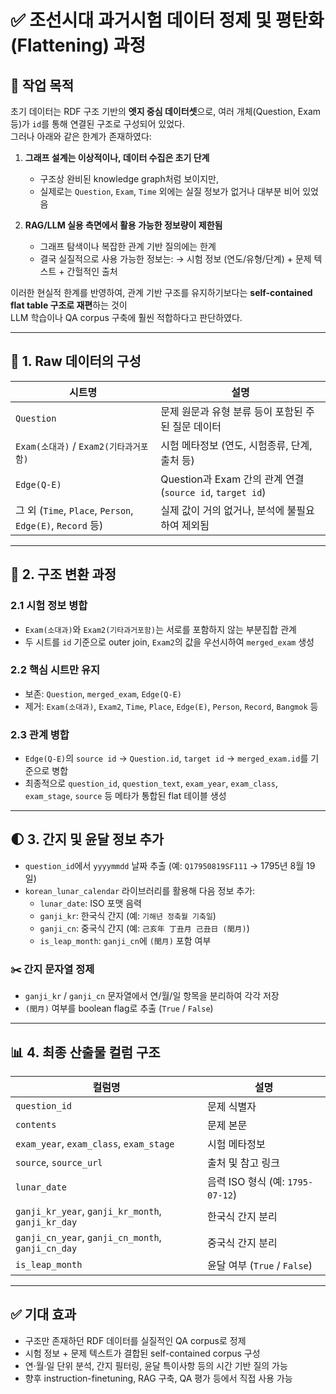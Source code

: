 
# ✅ 조선시대 과거시험 데이터 정제 및 평탄화(Flattening) 과정

## 📌 작업 목적

초기 데이터는 RDF 구조 기반의 **엣지 중심 데이터셋**으로, 여러 개체(Question, Exam 등)가 `id`를 통해 연결된 구조로 구성되어 있었다.  
그러나 아래와 같은 한계가 존재하였다:

1. **그래프 설계는 이상적이나, 데이터 수집은 초기 단계**
   - 구조상 완비된 knowledge graph처럼 보이지만,
   - 실제로는 `Question`, `Exam`, `Time` 외에는 실질 정보가 없거나 대부분 비어 있었음

2. **RAG/LLM 실용 측면에서 활용 가능한 정보량이 제한됨**
   - 그래프 탐색이나 복잡한 관계 기반 질의에는 한계
   - 결국 실질적으로 사용 가능한 정보는:
     → 시험 정보 (연도/유형/단계) + 문제 텍스트 + 간헐적인 출처

이러한 현실적 한계를 반영하여, 관계 기반 구조를 유지하기보다는 **self-contained flat table 구조로 재편**하는 것이  
LLM 학습이나 QA corpus 구축에 훨씬 적합하다고 판단하였다.

---

## 📁 1. Raw 데이터의 구성

| 시트명 | 설명 |
|--------|------|
| `Question` | 문제 원문과 유형 분류 등이 포함된 주된 질문 데이터 |
| `Exam(소대과)` / `Exam2(기타과거포함)` | 시험 메타정보 (연도, 시험종류, 단계, 출처 등) |
| `Edge(Q-E)` | Question과 Exam 간의 관계 연결 (`source id`, `target id`) |
| 그 외 (`Time`, `Place`, `Person`, `Edge(E)`, `Record` 등) | 실제 값이 거의 없거나, 분석에 불필요하여 제외됨 |

---

## 🔄 2. 구조 변환 과정

### 2.1 시험 정보 병합
- `Exam(소대과)`와 `Exam2(기타과거포함)`는 서로를 포함하지 않는 부분집합 관계
- 두 시트를 `id` 기준으로 outer join, `Exam2`의 값을 우선시하여 `merged_exam` 생성

### 2.2 핵심 시트만 유지
- 보존: `Question`, `merged_exam`, `Edge(Q-E)`
- 제거: `Exam(소대과)`, `Exam2`, `Time`, `Place`, `Edge(E)`, `Person`, `Record`, `Bangmok` 등

### 2.3 관계 병합
- `Edge(Q-E)`의 `source id` → `Question.id`, `target id` → `merged_exam.id`를 기준으로 병합
- 최종적으로 `question_id`, `question_text`, `exam_year`, `exam_class`, `exam_stage`, `source` 등 메타가 통합된 flat 테이블 생성

---

## 🌓 3. 간지 및 윤달 정보 추가

- `question_id`에서 `yyyymmdd` 날짜 추출 (예: `Q17950819SF111` → 1795년 8월 19일)
- `korean_lunar_calendar` 라이브러리를 활용해 다음 정보 추가:
  - `lunar_date`: ISO 포맷 음력
  - `ganji_kr`: 한국식 간지 (예: `기해년 정축월 기축일`)
  - `ganji_cn`: 중국식 간지 (예: `己亥年 丁丑月 己丑日 (閏月)`)
  - `is_leap_month`: `ganji_cn`에 `(閏月)` 포함 여부

### ✂️ 간지 문자열 정제
- `ganji_kr` / `ganji_cn` 문자열에서 연/월/일 항목을 분리하여 각각 저장
- `(閏月)` 여부를 boolean flag로 추출 (`True` / `False`)

---

## 📊 4. 최종 산출물 컬럼 구조

| 컬럼명 | 설명 |
|--------|------|
| `question_id` | 문제 식별자 |
| `contents` | 문제 본문 |
| `exam_year`, `exam_class`, `exam_stage` | 시험 메타정보 |
| `source`, `source_url` | 출처 및 참고 링크 |
| `lunar_date` | 음력 ISO 형식 (예: `1795-07-12`) |
| `ganji_kr_year`, `ganji_kr_month`, `ganji_kr_day` | 한국식 간지 분리 |
| `ganji_cn_year`, `ganji_cn_month`, `ganji_cn_day` | 중국식 간지 분리 |
| `is_leap_month` | 윤달 여부 (`True` / `False`) |

---

## ✅ 기대 효과

- 구조만 존재하던 RDF 데이터를 실질적인 QA corpus로 정제
- 시험 정보 + 문제 텍스트가 결합된 self-contained corpus 구성
- 연·월·일 단위 분석, 간지 필터링, 윤달 특이사항 등의 시간 기반 질의 가능
- 향후 instruction-finetuning, RAG 구축, QA 평가 등에서 직접 사용 가능

